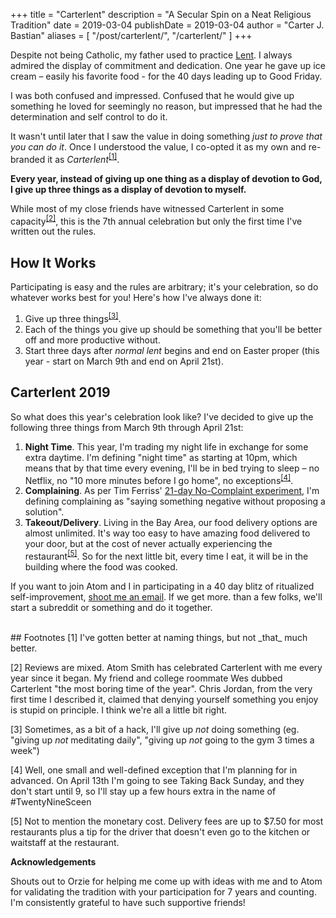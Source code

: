 +++
title = "Carterlent"
description = "A Secular Spin on a Neat Religious Tradition"
date = 2019-03-04
publishDate = 2019-03-04
author = "Carter J. Bastian"
aliases = [
    "/post/carterlent/",
    "/carterlent/"
]
+++

Despite not being Catholic, my father used to practice [Lent](https://en.wikipedia.org/wiki/Lent). I always admired the display of commitment and dedication. One year he gave up ice cream – easily his favorite food - for the 40 days leading up to Good Friday. 

I was both confused and impressed. Confused that he would give up something he loved for seemingly no reason, but impressed that he had the determination and self control to do it.

It wasn't until later that I saw the value in doing something *just to prove that you can do it*. Once I understood the value, I co-opted it as my own and re-branded it as *Carterlent*<sup>[[1]](#FN1)</sup>.

**Every year, instead of giving up one thing as a display of devotion to God, I give up three things as a display of devotion to myself.**

While most of my close friends have witnessed Carterlent in some capacity<sup>[[2]](#FN2)</sup>, this is the 7th annual celebration but only the first time I've written out the rules.


## How It Works

Participating is easy and the rules are arbitrary; it's your celebration, so do whatever works best for you! Here's how I've always done it:

1. Give up three things<sup>[[3]](#FN3)</sup>.
2. Each of the things you give up should be something that you'll be better off and more productive without. 
3. Start three days after _normal lent_ begins and end on Easter proper (this year - start on March 9th and end on April 21st).


## Carterlent 2019

So what does this year's celebration look like? I've decided to give up the following three things from March 9th through April 21st:

1. **Night Time**. This year, I'm trading my night life in exchange for some extra daytime. I'm defining "night time" as starting at 10pm, which means that by that time every evening, I'll be in bed trying to sleep – no Netflix, no "10 more minutes before I go home", no exceptions<sup>[[4]](#FN4)</sup>.
2. **Complaining**. As per Tim Ferriss' [21-day No-Complaint experiment](https://tim.blog/2007/09/18/real-mind-control-the-21-day-no-complaint-experiment/), I'm defining complaining as "saying something negative without proposing a solution".
3. **Takeout/Delivery**. Living in the Bay Area, our food delivery options are almost unlimited. It's way too easy to have amazing food delivered to your door, but at the cost of never actually experiencing the restaurant<sup>[[5]](#FN5)</sup>. So for the next little bit, every time I eat, it will be in the building where the food was cooked.

If you want to join Atom and I in participating in a 40 day blitz of ritualized self-improvement, [shoot me an email](mailto:carter.bastian1@gmail.com). If we get more. than a few folks, we'll start a subreddit or something and do it together.


<br />
## Footnotes
<span style="white-space:nowrap" id="FN1">[1]</span>
I've gotten better at naming things, but not _that_ much better.

<span id="FN2">[2]</span>
Reviews are mixed. Atom Smith has celebrated Carterlent with me every year since it began. My friend and college roommate Wes dubbed Carterlent "the most boring time of the year". Chris Jordan, from the very first time I described it, claimed that denying yourself something you enjoy is stupid on principle. I think we're all a little bit right.

<span id="FN3">[3]</span>
Sometimes, as a bit of a hack, I'll give up _not_ doing something (eg. "giving up *not* meditating daily", "giving up *not* going to the gym 3 times a week")

<span id="FN4">[4]</span>
Well, one small and well-defined exception that I'm planning for in advanced. On April 13th I'm going to see Taking Back Sunday, and they don't start until 9, so I'll stay up a few hours extra in the name of #TwentyNineSceen

<span id="FN5">[5]</span>
Not to mention the monetary cost. Delivery fees are up to $7.50 for most restaurants plus a tip for the driver that doesn't even go to the kitchen or waitstaff at the restaurant.



**Acknowledgements**

Shouts out to Orzie for helping me come up with ideas with me and to Atom for validating the tradition with your participation for 7 years and counting. I'm consistently grateful to have such supportive friends!
